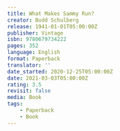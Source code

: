 ```yaml
---
title: What Makes Sammy Run?
creator: Budd Schulberg
release: 1941-01-01T05:00:00Z
publisher: Vintage
isbn: 9780679734222
pages: 352
language: English
format: Paperback
translator: ''
date_started: 2020-12-25T05:00:00Z
date: 2021-03-03T05:00:00Z
rating: 3.5
revisit: false
media: Book
tags:
    - Paperback
    - Book
---
```

